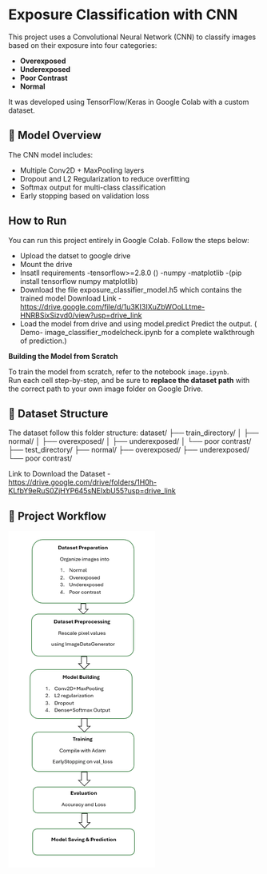 # Exposure Classification with CNN

This project uses a Convolutional Neural Network (CNN) to classify images based on their exposure into four categories:

-  **Overexposed**
-  **Underexposed**
-  **Poor Contrast**
-  **Normal**

It was developed using TensorFlow/Keras in Google Colab with a custom dataset.

## 🧠 Model Overview

The CNN model includes:

- Multiple Conv2D + MaxPooling layers
- Dropout and L2 Regularization to reduce overfitting
- Softmax output for multi-class classification
- Early stopping based on validation loss

## How to Run

You can run this project entirely in Google Colab. Follow the steps below:
- Upload the datset to google drive
- Mount the drive
- Insatll requirements
        -tensorflow>=2.8.0 ()
        -numpy
        -matplotlib
        -(pip install tensorflow numpy matplotlib)
- Download the file exposure_classifier_model.h5 which contains the trained model
  Download Link - https://drive.google.com/file/d/1u3KI3IXuZbWOoLLtme-HNRBSixSizvd0/view?usp=drive_link
- Load the model from drive and using model.predict Predict the output.
( Demo- image_classifier_modelcheck.ipynb for a complete walkthrough of prediction.)

**Building the Model from Scratch**

To train the model from scratch, refer to the notebook `image.ipynb`.  
Run each cell step-by-step, and be sure to **replace the dataset path** with the correct path to your own image folder on Google Drive.


## 📂 Dataset Structure

The dataset follow this folder structure:
dataset/
├── train_directory/
│ ├── normal/
│ ├── overexposed/
│ ├── underexposed/
│ └── poor contrast/
├── test_directory/
├── normal/
├── overexposed/
├── underexposed/
└── poor contrast/

Link to Download the Dataset - https://drive.google.com/drive/folders/1H0h-KLfbY9eRuS0ZjHYP645sNElxbU55?usp=drive_link

## 🚀 Project Workflow

 ![Project Workflow](flowchart.png)




